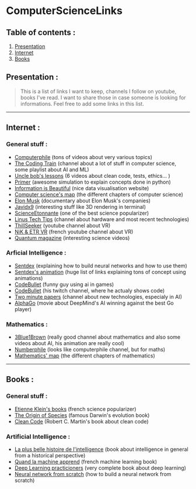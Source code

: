 # ComputerScienceLinks

## Table of contents :

1. [Presentation](#presentation-)
2. [Internet](#internet-)
3. [Books](#books-)

## Presentation :

>This is a list of links I want to keep, channels I follow on youtube, books I've read. I want to share those in case someone is looking for informations. Feel free to add some links in this list. 

<hr>

## Internet :

### General stuff :

- [Computerphile](https://www.youtube.com/user/Computerphile) (tons of videos about very various topics)
- [The Coding Train](https://www.youtube.com/channel/UCvjgXvBlbQiydffZU7m1_aw) (channel about a lot of stuff in computer science, some playlist about AI and ML)
- [Uncle bob's lessons](https://www.youtube.com/watch?v=7EmboKQH8lM&t=15s&ab_channel=UnityCoin) (6 videos about clean code, tests, ethics... )
- [Primer](https://www.youtube.com/channel/UCKzJFdi57J53Vr_BkTfN3uQ) (awesome simulation to explain concepts done in python)
- [Information is Beautiful](https://informationisbeautiful.net/) (nice data visualisation website)
- [Computer science's map](https://www.flickr.com/photos/95869671@N08/36231833334) (the different chapters of computer science)
- [Elon Musk](https://www.youtube.com/watch?v=_t6CEHzjYrc&ab_channel=DocumentaryCentral) (documentary about Elon Musk's companies)
- [Javidx9](https://www.youtube.com/channel/UC-yuWVUplUJZvieEligKBkA) (interesting stuff like 3D rendering in terminal)
- [ScienceEtonnante](https://www.youtube.com/channel/UCaNlbnghtwlsGF-KzAFThqA) (one of the best science popularizer)
- [Linus Tech Tips](https://www.youtube.com/c/LinusTechTips) (channel about hardware and most recent technologies)
- [ThillSeeker](https://www.youtube.com/channel/UCSbdMXOI_3HGiFviLZO6kNA) (youtube channel about VR)
- [NiK & ETR VR](https://www.youtube.com/channel/UC7VIUA4-4WIehSlfGL2LszQ) (french youtube channel about VR)
- [Quantum magazine](https://www.youtube.com/channel/UCTpmmkp1E4nmZqWPS-dl5bg) (interesting science videos)

### Arficial Intelligence :

- [Sentdex](https://www.youtube.com/c/sentdex/videos) (explaining how to build neural networks and how to use them)
- [Sentdex's animation](https://nnfs.io/neural_network_animations) (huge list of links explaining tons of concept using animations)
- [CodeBullet](https://www.youtube.com/channel/UC0e3QhIYukixgh5VVpKHH9Q) (funny guy using ai in games)
- [CodeBullet](https://www.twitch.tv/codebullet/) (his twitch channel, where he actualy shows code)
- [Two minute papers](https://www.youtube.com/user/keeroyz) (channel about new technologies, especialy in AI)
- [AlphaGo](https://www.youtube.com/watch?v=WXuK6gekU1Y&ab_channel=DeepMind) (movie about DeepMind's AI winning against the best Go player)

### Mathematics :

- [3Blue1Brown](https://www.youtube.com/channel/UCYO_jab_esuFRV4b17AJtAw) (really good channel about mathematics and also some videos about AI, his animation are really cool)
- [Numberphile](https://www.youtube.com/user/numberphile) (looks like computerphile channel, but for maths)
- [Mathematics' map](https://www.flickr.com/photos/95869671@N08/32264483720) (the different chapters of mathematics)

<hr>

## Books :

### General stuff :

- [Etienne Klein's books](https://www.amazon.com/Etienne-Klein/e/B001HOGQBA%3Fref=dbs_a_mng_rwt_scns_share) (french science popularizer)
- [The Origin of Species](https://www.amazon.fr/Charles-Darwins-Natural-Selection-Species/dp/0521348072) (famous Darwin's evolution book)
- [Clean Code](https://www.amazon.fr/Clean-Code-Handbook-Software-Craftsmanship/dp/0132350882) (Robert C. Martin's book about clean code)

### Artificial Intelligence :

- [La plus belle histoire de l'intelligence](https://www.amazon.fr/Plus-Belle-Histoire-lintelligence/dp/2221221109) (book about intelligence in general from a historical perspective)
- [Quand la machine apprend](https://www.amazon.fr/Quand-machine-apprend-artificiels-lapprentissage/dp/2738149316) (french machine learning book)
- [Deep Learning practicioners](https://www.amazon.com/Deep-Learning-Practitioners-Josh-Patterson/dp/1491914254) (very complete book about deep learning)
- [Neural network from scratch](https://nnfs.io/) (how to build a neural network from scratch)
